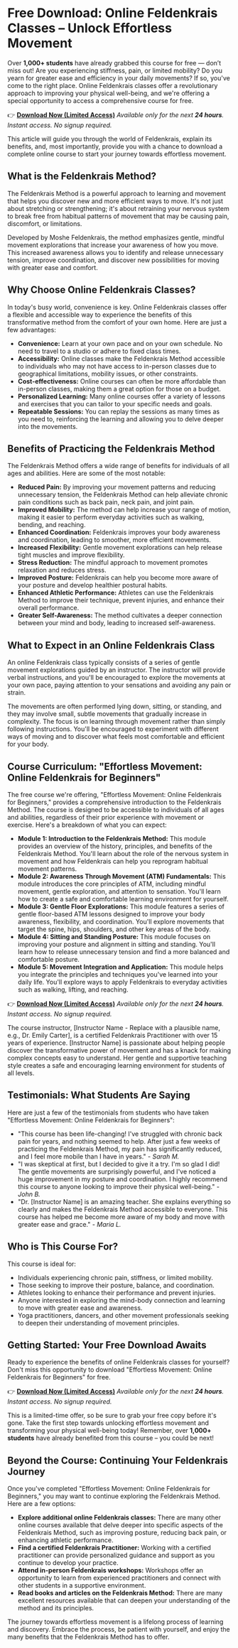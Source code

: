 # Free Download: Online Feldenkrais Classes – Unlock Effortless Movement

Over **1,000+ students** have already grabbed this course for free — don’t miss out!
Are you experiencing stiffness, pain, or limited mobility? Do you yearn for greater ease and efficiency in your daily movements? If so, you've come to the right place. Online Feldenkrais classes offer a revolutionary approach to improving your physical well-being, and we're offering a special opportunity to access a comprehensive course for free.

👉 [**Download Now (Limited Access)**](https://udemywork.com/online-feldenkrais-classes)
_Available only for the next **24 hours**. Instant access. No signup required._

This article will guide you through the world of Feldenkrais, explain its benefits, and, most importantly, provide you with a chance to download a complete online course to start your journey towards effortless movement.

## What is the Feldenkrais Method?

The Feldenkrais Method is a powerful approach to learning and movement that helps you discover new and more efficient ways to move. It's not just about stretching or strengthening; it's about retraining your nervous system to break free from habitual patterns of movement that may be causing pain, discomfort, or limitations.

Developed by Moshe Feldenkrais, the method emphasizes gentle, mindful movement explorations that increase your awareness of how you move. This increased awareness allows you to identify and release unnecessary tension, improve coordination, and discover new possibilities for moving with greater ease and comfort.

## Why Choose Online Feldenkrais Classes?

In today's busy world, convenience is key. Online Feldenkrais classes offer a flexible and accessible way to experience the benefits of this transformative method from the comfort of your own home. Here are just a few advantages:

*   **Convenience:** Learn at your own pace and on your own schedule. No need to travel to a studio or adhere to fixed class times.
*   **Accessibility:** Online classes make the Feldenkrais Method accessible to individuals who may not have access to in-person classes due to geographical limitations, mobility issues, or other constraints.
*   **Cost-effectiveness:** Online courses can often be more affordable than in-person classes, making them a great option for those on a budget.
*   **Personalized Learning:** Many online courses offer a variety of lessons and exercises that you can tailor to your specific needs and goals.
*   **Repeatable Sessions:** You can replay the sessions as many times as you need to, reinforcing the learning and allowing you to delve deeper into the movements.

## Benefits of Practicing the Feldenkrais Method

The Feldenkrais Method offers a wide range of benefits for individuals of all ages and abilities. Here are some of the most notable:

*   **Reduced Pain:** By improving your movement patterns and reducing unnecessary tension, the Feldenkrais Method can help alleviate chronic pain conditions such as back pain, neck pain, and joint pain.
*   **Improved Mobility:** The method can help increase your range of motion, making it easier to perform everyday activities such as walking, bending, and reaching.
*   **Enhanced Coordination:** Feldenkrais improves your body awareness and coordination, leading to smoother, more efficient movements.
*   **Increased Flexibility:** Gentle movement explorations can help release tight muscles and improve flexibility.
*   **Stress Reduction:** The mindful approach to movement promotes relaxation and reduces stress.
*   **Improved Posture:** Feldenkrais can help you become more aware of your posture and develop healthier postural habits.
*   **Enhanced Athletic Performance:** Athletes can use the Feldenkrais Method to improve their technique, prevent injuries, and enhance their overall performance.
*   **Greater Self-Awareness:** The method cultivates a deeper connection between your mind and body, leading to increased self-awareness.

## What to Expect in an Online Feldenkrais Class

An online Feldenkrais class typically consists of a series of gentle movement explorations guided by an instructor. The instructor will provide verbal instructions, and you'll be encouraged to explore the movements at your own pace, paying attention to your sensations and avoiding any pain or strain.

The movements are often performed lying down, sitting, or standing, and they may involve small, subtle movements that gradually increase in complexity. The focus is on learning through movement rather than simply following instructions. You'll be encouraged to experiment with different ways of moving and to discover what feels most comfortable and efficient for your body.

## Course Curriculum: "Effortless Movement: Online Feldenkrais for Beginners"

The free course we're offering, "Effortless Movement: Online Feldenkrais for Beginners," provides a comprehensive introduction to the Feldenkrais Method. The course is designed to be accessible to individuals of all ages and abilities, regardless of their prior experience with movement or exercise. Here's a breakdown of what you can expect:

*   **Module 1: Introduction to the Feldenkrais Method:** This module provides an overview of the history, principles, and benefits of the Feldenkrais Method. You'll learn about the role of the nervous system in movement and how Feldenkrais can help you reprogram habitual movement patterns.
*   **Module 2: Awareness Through Movement (ATM) Fundamentals:** This module introduces the core principles of ATM, including mindful movement, gentle exploration, and attention to sensation. You'll learn how to create a safe and comfortable learning environment for yourself.
*   **Module 3: Gentle Floor Explorations:** This module features a series of gentle floor-based ATM lessons designed to improve your body awareness, flexibility, and coordination. You'll explore movements that target the spine, hips, shoulders, and other key areas of the body.
*   **Module 4: Sitting and Standing Posture:** This module focuses on improving your posture and alignment in sitting and standing. You'll learn how to release unnecessary tension and find a more balanced and comfortable posture.
*   **Module 5: Movement Integration and Application:** This module helps you integrate the principles and techniques you've learned into your daily life. You'll explore ways to apply Feldenkrais to everyday activities such as walking, lifting, and reaching.

👉 [**Download Now (Limited Access)**](https://udemywork.com/online-feldenkrais-classes)
_Available only for the next **24 hours**. Instant access. No signup required._

The course instructor, [Instructor Name - Replace with a plausible name, e.g., Dr. Emily Carter], is a certified Feldenkrais Practitioner with over 15 years of experience. [Instructor Name] is passionate about helping people discover the transformative power of movement and has a knack for making complex concepts easy to understand. Her gentle and supportive teaching style creates a safe and encouraging learning environment for students of all levels.

## Testimonials: What Students Are Saying

Here are just a few of the testimonials from students who have taken "Effortless Movement: Online Feldenkrais for Beginners":

*   "This course has been life-changing! I've struggled with chronic back pain for years, and nothing seemed to help. After just a few weeks of practicing the Feldenkrais Method, my pain has significantly reduced, and I feel more mobile than I have in years." - *Sarah M.*
*   "I was skeptical at first, but I decided to give it a try. I'm so glad I did! The gentle movements are surprisingly powerful, and I've noticed a huge improvement in my posture and coordination. I highly recommend this course to anyone looking to improve their physical well-being." - *John B.*
*   "Dr. [Instructor Name] is an amazing teacher. She explains everything so clearly and makes the Feldenkrais Method accessible to everyone. This course has helped me become more aware of my body and move with greater ease and grace." - *Maria L.*

## Who is This Course For?

This course is ideal for:

*   Individuals experiencing chronic pain, stiffness, or limited mobility.
*   Those seeking to improve their posture, balance, and coordination.
*   Athletes looking to enhance their performance and prevent injuries.
*   Anyone interested in exploring the mind-body connection and learning to move with greater ease and awareness.
*   Yoga practitioners, dancers, and other movement professionals seeking to deepen their understanding of movement principles.

## Getting Started: Your Free Download Awaits

Ready to experience the benefits of online Feldenkrais classes for yourself? Don't miss this opportunity to download "Effortless Movement: Online Feldenkrais for Beginners" for free.

👉 [**Download Now (Limited Access)**](https://udemywork.com/online-feldenkrais-classes)
_Available only for the next **24 hours**. Instant access. No signup required._

This is a limited-time offer, so be sure to grab your free copy before it's gone. Take the first step towards unlocking effortless movement and transforming your physical well-being today! Remember, over **1,000+ students** have already benefited from this course – you could be next!

## Beyond the Course: Continuing Your Feldenkrais Journey

Once you've completed "Effortless Movement: Online Feldenkrais for Beginners," you may want to continue exploring the Feldenkrais Method. Here are a few options:

*   **Explore additional online Feldenkrais classes:** There are many other online courses available that delve deeper into specific aspects of the Feldenkrais Method, such as improving posture, reducing back pain, or enhancing athletic performance.
*   **Find a certified Feldenkrais Practitioner:** Working with a certified practitioner can provide personalized guidance and support as you continue to develop your practice.
*   **Attend in-person Feldenkrais workshops:** Workshops offer an opportunity to learn from experienced practitioners and connect with other students in a supportive environment.
*   **Read books and articles on the Feldenkrais Method:** There are many excellent resources available that can deepen your understanding of the method and its principles.

The journey towards effortless movement is a lifelong process of learning and discovery. Embrace the process, be patient with yourself, and enjoy the many benefits that the Feldenkrais Method has to offer.
